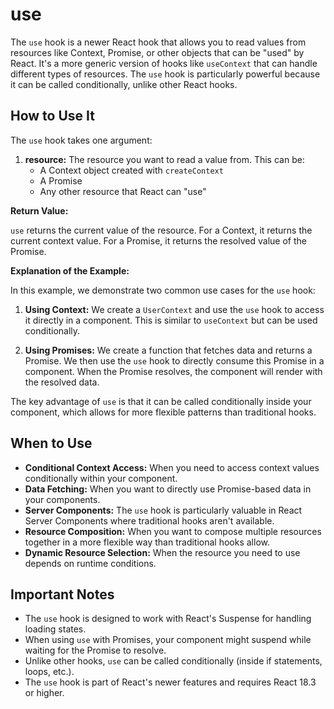 # use

The `use` hook is a newer React hook that allows you to read values from resources like Context, Promise, or other objects that can be "used" by React. It's a more generic version of hooks like `useContext` that can handle different types of resources. The `use` hook is particularly powerful because it can be called conditionally, unlike other React hooks.

## How to Use It

The `use` hook takes one argument:

1. **resource:** The resource you want to read a value from. This can be:
   - A Context object created with `createContext`
   - A Promise
   - Any other resource that React can "use"

**Return Value:**

`use` returns the current value of the resource. For a Context, it returns the current context value. For a Promise, it returns the resolved value of the Promise.

**Explanation of the Example:**

In this example, we demonstrate two common use cases for the `use` hook:

1. **Using Context:** We create a `UserContext` and use the `use` hook to access it directly in a component. This is similar to `useContext` but can be used conditionally.

2. **Using Promises:** We create a function that fetches data and returns a Promise. We then use the `use` hook to directly consume this Promise in a component. When the Promise resolves, the component will render with the resolved data.

The key advantage of `use` is that it can be called conditionally inside your component, which allows for more flexible patterns than traditional hooks.

## When to Use

* **Conditional Context Access:** When you need to access context values conditionally within your component.
* **Data Fetching:** When you want to directly use Promise-based data in your components.
* **Server Components:** The `use` hook is particularly valuable in React Server Components where traditional hooks aren't available.
* **Resource Composition:** When you want to compose multiple resources together in a more flexible way than traditional hooks allow.
* **Dynamic Resource Selection:** When the resource you need to use depends on runtime conditions.

## Important Notes

* The `use` hook is designed to work with React's Suspense for handling loading states.
* When using `use` with Promises, your component might suspend while waiting for the Promise to resolve.
* Unlike other hooks, `use` can be called conditionally (inside if statements, loops, etc.).
* The `use` hook is part of React's newer features and requires React 18.3 or higher.